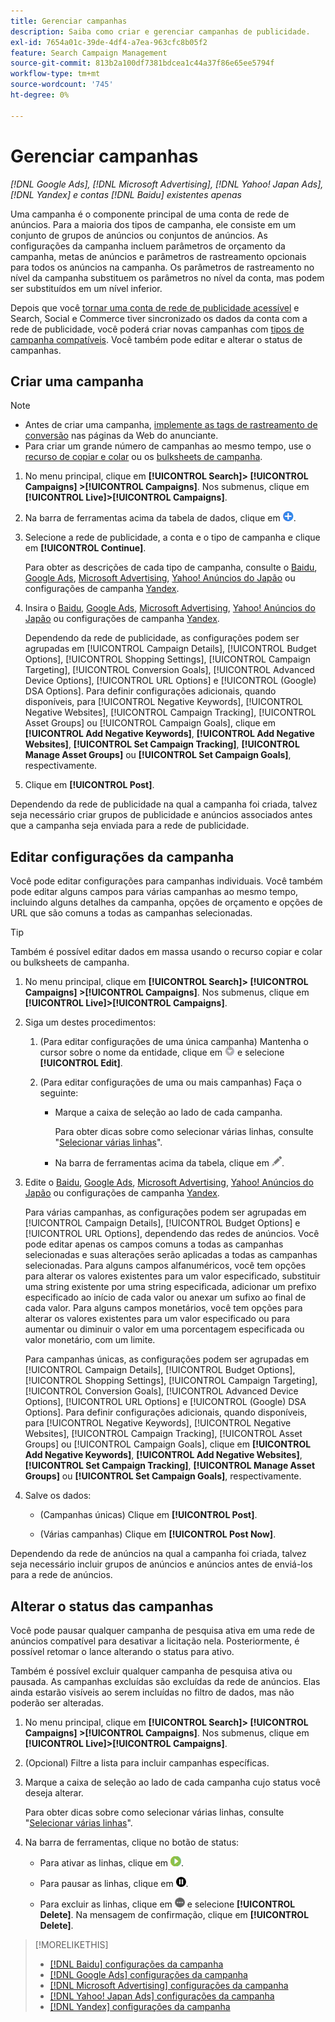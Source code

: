 ```yaml
---
title: Gerenciar campanhas
description: Saiba como criar e gerenciar campanhas de publicidade.
exl-id: 7654a01c-39de-4df4-a7ea-963cfc8b05f2
feature: Search Campaign Management
source-git-commit: 813b2a100df7381bdcea1c44a37f86e65ee5794f
workflow-type: tm+mt
source-wordcount: '745'
ht-degree: 0%

---
```


# Gerenciar campanhas

*[!DNL Google Ads], [!DNL Microsoft Advertising], [!DNL Yahoo! Japan Ads], [!DNL Yandex] e contas [!DNL Baidu] existentes apenas*

Uma campanha é o componente principal de uma conta de rede de anúncios. Para a maioria dos tipos de campanha, ele consiste em um conjunto de grupos de anúncios ou conjuntos de anúncios. As configurações da campanha incluem parâmetros de orçamento da campanha, metas de anúncios e parâmetros de rastreamento opcionais para todos os anúncios na campanha. Os parâmetros de rastreamento no nível da campanha substituem os parâmetros no nível da conta, mas podem ser substituídos em um nível inferior.

Depois que você [tornar uma conta de rede de publicidade acessível](/help/search-social-commerce/campaign-management/accounts/ad-network-account-manage.md) e Search, Social e Commerce tiver sincronizado os dados da conta com a rede de publicidade, você poderá criar novas campanhas com [tipos de campanha compatíveis](/help/search-social-commerce/introduction/supported-inventory.md). Você também pode editar e alterar o status de campanhas.

## Criar uma campanha

>[!NOTE]
>
>* Antes de criar uma campanha, [implemente as tags de rastreamento de conversão](/help/search-social-commerce/tracking/conversion-tracking-about.md) nas páginas da Web do anunciante.
>* Para criar um grande número de campanhas ao mesmo tempo, use o [recurso de copiar e colar](/help/search-social-commerce/campaign-management/campaigns/copy-paste.md) ou os [bulksheets de campanha](/help/search-social-commerce/campaign-management/bulksheets/bulksheet-about.md).

1. No menu principal, clique em **[!UICONTROL Search]> [!UICONTROL Campaigns] >[!UICONTROL Campaigns]**. Nos submenus, clique em **[!UICONTROL Live]>[!UICONTROL Campaigns]**.

1. Na barra de ferramentas acima da tabela de dados, clique em ![Criar](/help/search-social-commerce/assets/add.png "Criar").

1. Selecione a rede de publicidade, a conta e o tipo de campanha e clique em **[!UICONTROL Continue]**.

   Para obter as descrições de cada tipo de campanha, consulte o [Baidu](/help/search-social-commerce/campaign-management/campaigns/campaign-settings-baidu.md), [Google Ads](/help/search-social-commerce/campaign-management/campaigns/campaign-settings-google.md), [Microsoft Advertising](/help/search-social-commerce/campaign-management/campaigns/campaign-settings-microsoft.md), [Yahoo! Anúncios do Japão](/help/search-social-commerce/campaign-management/campaigns/campaign-settings-yahoo-japan.md) ou configurações de campanha [Yandex](/help/search-social-commerce/campaign-management/campaigns/campaign-settings-yandex.md).

1. Insira o [Baidu](/help/search-social-commerce/campaign-management/campaigns/campaign-settings-baidu.md), [Google Ads](/help/search-social-commerce/campaign-management/campaigns/campaign-settings-google.md), [Microsoft Advertising](/help/search-social-commerce/campaign-management/campaigns/campaign-settings-microsoft.md), [Yahoo! Anúncios do Japão](/help/search-social-commerce/campaign-management/campaigns/campaign-settings-yahoo-japan.md) ou configurações de campanha [Yandex](/help/search-social-commerce/campaign-management/campaigns/campaign-settings-yandex.md).

   Dependendo da rede de publicidade, as configurações podem ser agrupadas em [!UICONTROL Campaign Details], [!UICONTROL Budget Options], [!UICONTROL Shopping Settings], [!UICONTROL Campaign Targeting], [!UICONTROL Conversion Goals], [!UICONTROL Advanced Device Options], [!UICONTROL URL Options] e [!UICONTROL (Google) DSA Options]. Para definir configurações adicionais, quando disponíveis, para [!UICONTROL Negative Keywords], [!UICONTROL Negative Websites], [!UICONTROL Campaign Tracking], [!UICONTROL Asset Groups] ou [!UICONTROL Campaign Goals], clique em **[!UICONTROL Add Negative Keywords]**, **[!UICONTROL Add Negative Websites]**, **[!UICONTROL Set Campaign Tracking]**, **[!UICONTROL Manage Asset Groups]** ou **[!UICONTROL Set Campaign Goals]**, respectivamente.

1. Clique em **[!UICONTROL Post]**.

Dependendo da rede de publicidade na qual a campanha foi criada, talvez seja necessário criar grupos de publicidade e anúncios associados antes que a campanha seja enviada para a rede de publicidade.

## Editar configurações da campanha

Você pode editar configurações para campanhas individuais. Você também pode editar alguns campos para várias campanhas ao mesmo tempo, incluindo alguns detalhes da campanha, opções de orçamento e opções de URL que são comuns a todas as campanhas selecionadas.

>[!TIP]
>
>Também é possível editar dados em massa usando o recurso copiar e colar ou bulksheets de campanha.

1. No menu principal, clique em **[!UICONTROL Search]> [!UICONTROL Campaigns] >[!UICONTROL Campaigns]**. Nos submenus, clique em **[!UICONTROL Live]>[!UICONTROL Campaigns]**.

1. Siga um destes procedimentos:

   1. (Para editar configurações de uma única campanha) Mantenha o cursor sobre o nome da entidade, clique em ![Ícone de menu](/help/search-social-commerce/assets/arrow-dropdown-menu.png "Ícone de menu") e selecione **[!UICONTROL Edit]**.

   1. (Para editar configurações de uma ou mais campanhas) Faça o seguinte:

      * Marque a caixa de seleção ao lado de cada campanha.

        Para obter dicas sobre como selecionar várias linhas, consulte &quot;[Selecionar várias linhas](/help/search-social-commerce/common-tasks/navigation-editing-selection/multiple-rows-select.md)&quot;.

      * Na barra de ferramentas acima da tabela, clique em ![Editar](/help/search-social-commerce/assets/edit.png "Editar").

1. Edite o [Baidu](/help/search-social-commerce/campaign-management/campaigns/campaign-settings-baidu.md), [Google Ads](/help/search-social-commerce/campaign-management/campaigns/campaign-settings-google.md), [Microsoft Advertising](/help/search-social-commerce/campaign-management/campaigns/campaign-settings-microsoft.md), [Yahoo! Anúncios do Japão](/help/search-social-commerce/campaign-management/campaigns/campaign-settings-yahoo-japan.md) ou configurações de campanha [Yandex](/help/search-social-commerce/campaign-management/campaigns/campaign-settings-yandex.md).

   Para várias campanhas, as configurações podem ser agrupadas em [!UICONTROL Campaign Details], [!UICONTROL Budget Options] e [!UICONTROL URL Options], dependendo das redes de anúncios. Você pode editar apenas os campos comuns a todas as campanhas selecionadas e suas alterações serão aplicadas a todas as campanhas selecionadas. Para alguns campos alfanuméricos, você tem opções para alterar os valores existentes para um valor especificado, substituir uma string existente por uma string especificada, adicionar um prefixo especificado ao início de cada valor ou anexar um sufixo ao final de cada valor. Para alguns campos monetários, você tem opções para alterar os valores existentes para um valor especificado ou para aumentar ou diminuir o valor em uma porcentagem especificada ou valor monetário, com um limite.

   Para campanhas únicas, as configurações podem ser agrupadas em [!UICONTROL Campaign Details], [!UICONTROL Budget Options], [!UICONTROL Shopping Settings], [!UICONTROL Campaign Targeting], [!UICONTROL Conversion Goals], [!UICONTROL Advanced Device Options], [!UICONTROL URL Options] e [!UICONTROL (Google) DSA Options]. Para definir configurações adicionais, quando disponíveis, para [!UICONTROL Negative Keywords], [!UICONTROL Negative Websites], [!UICONTROL Campaign Tracking], [!UICONTROL Asset Groups] ou [!UICONTROL Campaign Goals], clique em **[!UICONTROL Add Negative Keywords]**, **[!UICONTROL Add Negative Websites]**, **[!UICONTROL Set Campaign Tracking]**, **[!UICONTROL Manage Asset Groups]** ou **[!UICONTROL Set Campaign Goals]**, respectivamente.

1. Salve os dados:

   * (Campanhas únicas) Clique em **[!UICONTROL Post]**.

   * (Várias campanhas) Clique em **[!UICONTROL Post Now]**.

Dependendo da rede de anúncios na qual a campanha foi criada, talvez seja necessário incluir grupos de anúncios e anúncios antes de enviá-los para a rede de anúncios.

## Alterar o status das campanhas

Você pode pausar qualquer campanha de pesquisa ativa em uma rede de anúncios compatível para desativar a licitação nela. Posteriormente, é possível retomar o lance alterando o status para ativo.

Também é possível excluir qualquer campanha de pesquisa ativa ou pausada. As campanhas excluídas são excluídas da rede de anúncios. Elas ainda estarão visíveis ao serem incluídas no filtro de dados, mas não poderão ser alteradas.

1. No menu principal, clique em **[!UICONTROL Search]> [!UICONTROL Campaigns] >[!UICONTROL Campaigns]**. Nos submenus, clique em **[!UICONTROL Live]>[!UICONTROL Campaigns]**.

1. (Opcional) Filtre a lista para incluir campanhas específicas.

1. Marque a caixa de seleção ao lado de cada campanha cujo status você deseja alterar.

   Para obter dicas sobre como selecionar várias linhas, consulte &quot;[Selecionar várias linhas](/help/search-social-commerce/common-tasks/navigation-editing-selection/multiple-rows-select.md)&quot;.

1. Na barra de ferramentas, clique no botão de status:

   * Para ativar as linhas, clique em ![Ativar](/help/search-social-commerce/assets/activate.png "Ativar").

   * Para pausar as linhas, clique em ![Pausar](/help/search-social-commerce/assets/pause.png "Pausar").

   * Para excluir as linhas, clique em ![Mais](/help/search-social-commerce/assets/more.png "Mais") e selecione **[!UICONTROL Delete]**. Na mensagem de confirmação, clique em **[!UICONTROL Delete]**.

>[!MORELIKETHIS]
>
>* [[!DNL Baidu] configurações da campanha](/help/search-social-commerce/campaign-management/campaigns/campaign-settings-baidu.md)
>* [[!DNL Google Ads] configurações da campanha](/help/search-social-commerce/campaign-management/campaigns/campaign-settings-google.md)
>* [[!DNL Microsoft Advertising] configurações da campanha](/help/search-social-commerce/campaign-management/campaigns/campaign-settings-microsoft.md)
>* [[!DNL Yahoo! Japan Ads] configurações da campanha](/help/search-social-commerce/campaign-management/campaigns/campaign-settings-yahoo-japan.md)
>* [[!DNL Yandex] configurações da campanha](/help/search-social-commerce/campaign-management/campaigns/campaign-settings-yandex.md)
